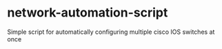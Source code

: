 # network-automation-script
Simple script for automatically configuring multiple cisco IOS switches at once
